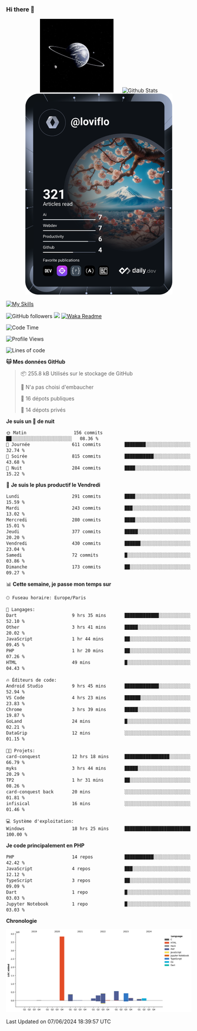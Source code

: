 ### Hi there 👋

<p align="center">
  <img src="https://github.com/Loviflo/Loviflo/blob/main/img/portrait.jpg" alt="Loviflo" height="200" style="margin-right: 20px"/>
  <img src="https://github-readme-stats.vercel.app/api?username=Loviflo&show_icons=true&theme=graywhite" alt="Github Stats" />
  <a href="https://app.daily.dev/loviflo"><img src="https://github.com/loviflo/loviflo/blob/main/devcard.svg" width="400" alt="Loviflo's Dev Card"/></a>
</p>

[![My Skills](https://skillicons.dev/icons?i=php,laravel,symfony,dotnet,cs,nodejs,mysql,postgres,js,ts,html,css,sass,angular,react,electron,docker,webpack,vscode,figma,git,github,gitlab,nginx,postman&perline=5)](https://skillicons.dev)

![GitHub followers](https://img.shields.io/github/followers/Loviflo?label=Follow&style=social)
![](https://visitor-badge.glitch.me/badge?page_id=Loviflo.Loviflo)
[![Waka Readme](https://github.com/Loviflo/Loviflo/actions/workflows/update-stats.yml/badge.svg)](https://github.com/Loviflo/Loviflo/actions/workflows/update-stats.yml)

<!--START_SECTION:waka-->
![Code Time](http://img.shields.io/badge/Code%20Time-2%2C146%20hrs%2015%20mins-blue)

![Profile Views](http://img.shields.io/badge/Vues%20du%20profil-0-blue)

![Lines of code](https://img.shields.io/badge/Depuis%20Hello%20World%2C%20j%27ai%20%C3%A9crit-6.4%20million%20Lignes%20de%20code-blue)

**🐱 Mes données GitHub** 

> 📦 255.8 kB Utilisés sur le stockage de GitHub 
 > 
> 🚫 N'a pas choisi d'embaucher
 > 
> 📜 16 dépots publiques 
 > 
> 🔑 14 dépots privés 
 > 
**Je suis un 🦉 de nuit** 

```text
🌞 Matin                  156 commits         ██░░░░░░░░░░░░░░░░░░░░░░░   08.36 % 
🌆 Journée                611 commits         ████████░░░░░░░░░░░░░░░░░   32.74 % 
🌃 Soirée                 815 commits         ███████████░░░░░░░░░░░░░░   43.68 % 
🌙 Nuit                   284 commits         ████░░░░░░░░░░░░░░░░░░░░░   15.22 % 
```
📅 **Je suis le plus productif le Vendredi** 

```text
Lundi                    291 commits         ████░░░░░░░░░░░░░░░░░░░░░   15.59 % 
Mardi                    243 commits         ███░░░░░░░░░░░░░░░░░░░░░░   13.02 % 
Mercredi                 280 commits         ████░░░░░░░░░░░░░░░░░░░░░   15.01 % 
Jeudi                    377 commits         █████░░░░░░░░░░░░░░░░░░░░   20.20 % 
Vendredi                 430 commits         ██████░░░░░░░░░░░░░░░░░░░   23.04 % 
Samedi                   72 commits          █░░░░░░░░░░░░░░░░░░░░░░░░   03.86 % 
Dimanche                 173 commits         ██░░░░░░░░░░░░░░░░░░░░░░░   09.27 % 
```


📊 **Cette semaine, je passe mon temps sur** 

```text
🕑︎ Fuseau horaire: Europe/Paris

💬 Langages: 
Dart                     9 hrs 35 mins       █████████████░░░░░░░░░░░░   52.10 % 
Other                    3 hrs 41 mins       █████░░░░░░░░░░░░░░░░░░░░   20.02 % 
JavaScript               1 hr 44 mins        ██░░░░░░░░░░░░░░░░░░░░░░░   09.45 % 
PHP                      1 hr 20 mins        ██░░░░░░░░░░░░░░░░░░░░░░░   07.26 % 
HTML                     49 mins             █░░░░░░░░░░░░░░░░░░░░░░░░   04.43 % 

🔥 Éditeurs de code: 
Android Studio           9 hrs 45 mins       █████████████░░░░░░░░░░░░   52.94 % 
VS Code                  4 hrs 23 mins       ██████░░░░░░░░░░░░░░░░░░░   23.83 % 
Chrome                   3 hrs 39 mins       █████░░░░░░░░░░░░░░░░░░░░   19.87 % 
GoLand                   24 mins             █░░░░░░░░░░░░░░░░░░░░░░░░   02.21 % 
DataGrip                 12 mins             ░░░░░░░░░░░░░░░░░░░░░░░░░   01.15 % 

🐱‍💻 Projets: 
card-conquest            12 hrs 18 mins      █████████████████░░░░░░░░   66.79 % 
myks                     3 hrs 44 mins       █████░░░░░░░░░░░░░░░░░░░░   20.29 % 
TP2                      1 hr 31 mins        ██░░░░░░░░░░░░░░░░░░░░░░░   08.26 % 
card-conquest back       20 mins             ░░░░░░░░░░░░░░░░░░░░░░░░░   01.81 % 
infisical                16 mins             ░░░░░░░░░░░░░░░░░░░░░░░░░   01.46 % 

💻 Système d'exploitation: 
Windows                  18 hrs 25 mins      █████████████████████████   100.00 % 
```

**Je code principalement en PHP** 

```text
PHP                      14 repos            ███████████░░░░░░░░░░░░░░   42.42 % 
JavaScript               4 repos             ███░░░░░░░░░░░░░░░░░░░░░░   12.12 % 
TypeScript               3 repos             ██░░░░░░░░░░░░░░░░░░░░░░░   09.09 % 
Dart                     1 repo              █░░░░░░░░░░░░░░░░░░░░░░░░   03.03 % 
Jupyter Notebook         1 repo              █░░░░░░░░░░░░░░░░░░░░░░░░   03.03 % 
```



**Chronologie**

![Lines of Code chart](https://raw.githubusercontent.com/Loviflo/Loviflo/main/assets/bar_graph.png)


 Last Updated on 07/06/2024 18:39:57 UTC
<!--END_SECTION:waka-->

